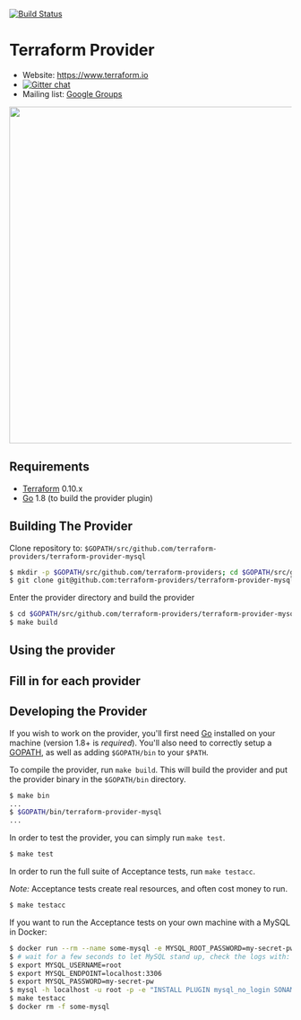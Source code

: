 [![Build Status](https://travis-ci.org/terraform-providers/terraform-provider-mysql.svg?branch=master)](https://travis-ci.org/terraform-providers/terraform-provider-mysql)

Terraform Provider
==================

- Website: https://www.terraform.io
- [![Gitter chat](https://badges.gitter.im/hashicorp-terraform/Lobby.png)](https://gitter.im/hashicorp-terraform/Lobby)
- Mailing list: [Google Groups](http://groups.google.com/group/terraform-tool)

<img src="https://cdn.rawgit.com/hashicorp/terraform-website/master/content/source/assets/images/logo-hashicorp.svg" width="600px">

Requirements
------------

-	[Terraform](https://www.terraform.io/downloads.html) 0.10.x
-	[Go](https://golang.org/doc/install) 1.8 (to build the provider plugin)

Building The Provider
---------------------

Clone repository to: `$GOPATH/src/github.com/terraform-providers/terraform-provider-mysql`

```sh
$ mkdir -p $GOPATH/src/github.com/terraform-providers; cd $GOPATH/src/github.com/terraform-providers
$ git clone git@github.com:terraform-providers/terraform-provider-mysql
```

Enter the provider directory and build the provider

```sh
$ cd $GOPATH/src/github.com/terraform-providers/terraform-provider-mysql
$ make build
```

Using the provider
----------------------
## Fill in for each provider

Developing the Provider
---------------------------

If you wish to work on the provider, you'll first need [Go](http://www.golang.org) installed on your machine (version 1.8+ is *required*). You'll also need to correctly setup a [GOPATH](http://golang.org/doc/code.html#GOPATH), as well as adding `$GOPATH/bin` to your `$PATH`.

To compile the provider, run `make build`. This will build the provider and put the provider binary in the `$GOPATH/bin` directory.

```sh
$ make bin
...
$ $GOPATH/bin/terraform-provider-mysql
...
```

In order to test the provider, you can simply run `make test`.

```sh
$ make test
```

In order to run the full suite of Acceptance tests, run `make testacc`.

*Note:* Acceptance tests create real resources, and often cost money to run.

```sh
$ make testacc
```

If you want to run the Acceptance tests on your own machine with a MySQL in Docker:

```bash
$ docker run --rm --name some-mysql -e MYSQL_ROOT_PASSWORD=my-secret-pw -d -p 3306:3306 mysql:5.7
$ # wait for a few seconds to let MySQL stand up, check the logs with: docker logs -f some-mysql
$ export MYSQL_USERNAME=root
$ export MYSQL_ENDPOINT=localhost:3306
$ export MYSQL_PASSWORD=my-secret-pw
$ mysql -h localhost -u root -p -e "INSTALL PLUGIN mysql_no_login SONAME 'mysql_no_login.so';"
$ make testacc
$ docker rm -f some-mysql
```
